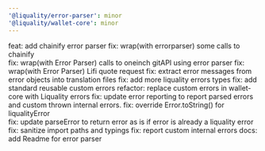 ```yaml
---
'@liquality/error-parser': minor
'@liquality/wallet-core': minor
---
```


feat: add chainify error parser
fix: wrap(with errorparser) some calls to chainify  
fix: wrap(with Error Parser) calls to oneinch gitAPI using error parser
fix: wrap(with Error Parser) Lifi quote request
fix: extract error messages from error objects into translation files
fix: add more liquality errors types
fix: add standard reusable custom errors
refactor: replace custom errors in wallet-core with Liquality errors
fix: update error reporting to report parsed errors and custom thrown internal errors.
fix: override Error.toString() for liqualityError  
fix: update parseError to return error as is if error is already a liquality error
fix: sanitize import paths and typings
fix: report custom internal errors
docs: add Readme for error parser